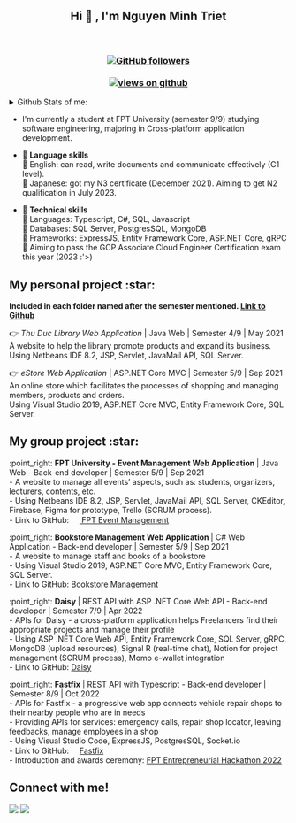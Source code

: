 <h2 align="center"> Hi 👋 , I'm Nguyen Minh Triet <br/></h2><br>
<h3 align="center">
  <a href="https://github.com/Triet0211" target="_blank">
    <img alt="GitHub followers" src="https://img.shields.io/github/followers/Triet0211?label=Github%20followers&style=for-the-badge">
  </a> <br> <br>
  <a href="https://github.com/Triet0211" target="_blank">
    <img src="https://komarev.com/ghpvc/?username=Triet0211&label=Views&color=brightgreen&style=flat-square" alt="views on github" />
  </a>
  </h3>   

<details>
   <summary>Github Stats of me:</summary>
<div align="center">
<a href="#"><img src="https://github-readme-stats.vercel.app/api?username=Triet0211&show_icons=true&count_private=true&theme=radical" width="350" height="250" ></a>
  <br>
<a href="#"><img src="https://github-readme-stats.vercel.app/api/top-langs/?username=Triet0211&layout=compact&theme=radical" width="350" height="250" ></a>

</div>
</details> 

- I'm currently a student at FPT University (semester 9/9) studying software engineering, majoring in Cross-platform application development.
- :high_brightness: <b>Language skills</b> <br>
  :beginner: English: can read, write documents and communicate effectively (C1 level). <br>
  :beginner: Japanese: got my N3 certificate (December 2021). Aiming to get N2 qualification in July 2023. <br>
  
- :high_brightness: <b>Technical skills</b> <br>
  :beginner: Languages: Typescript, C#, SQL, Javascript <br>
  :beginner: Databases: SQL Server, PostgresSQL, MongoDB <br>
  :beginner: Frameworks: ExpressJS, Entity Framework Core, ASP.NET Core, gRPC <br>
  :beginner: Aiming to pass the GCP Associate Cloud Engineer Certification exam this year (2023 :'>) <br>

<h2>My personal project :star:</h2>
<strong>Included in each folder named after the semester mentioned. <a href="https://github.com/Triet0211/personal-project" >Link to Github</a></strong>

:point_right: _Thu Duc Library Web Application_ | Java Web | Semester 4/9 | May 2021 <br>
A website to help the library promote products and expand its business.<br>
Using Netbeans IDE 8.2, JSP, Servlet, JavaMail API, SQL Server.<br>

:point_right: _eStore Web Application_ | ASP.NET Core MVC | Semester 5/9 | Sep 2021<br>
An online store which facilitates the processes of shopping and managing members, products and orders.<br>
Using Visual Studio 2019, ASP.NET Core MVC, Entity Framework Core, SQL Server.<br>

<h2>My group project :star:</h2>
<p>
:point_right: <strong>FPT University - Event Management Web Application </strong> | Java Web -  Back-end developer | Semester 5/9 | Sep 2021 <br>
  - A website to manage all events’ aspects, such as: students, organizers, lecturers, contents, etc. <br>
  - Using Netbeans IDE 8.2, JSP, Servlet, JavaMail API, SQL Server, CKEditor, Firebase, Figma for prototype, Trello (SCRUM process). <br>
  - Link to GitHub: <a href="https://github.com/Triet0211/EventManagement.git"><img src="https://github.com/Triet0211/EventManagement/blob/master/ProjectResource/resource_doc/image_EMS_logo.png?raw=true" height="15" width="15"> FPT Event Management</a>
</p>
<p>
:point_right: <strong>Bookstore Management Web Application </strong> | C# Web Application - Back-end developer | Semester 5/9 | Sep 2021 <br>
  - A website to manage staff and books of a bookstore <br>
  - Using Visual Studio 2019, ASP.NET Core MVC, Entity Framework Core, SQL Server. <br>
  - Link to GitHub: <a href="https://github.com/Triet0211/BookManagementWeb.git">Bookstore Management</a>
</p>
<p>
:point_right: <strong>Daisy </strong> | REST API with ASP .NET Core Web API - Back-end developer | Semester 7/9 | Apr 2022 <br>
  - APIs for Daisy - a cross-platform application helps Freelancers find their appropriate projects and manage their profile <br>
  - Using ASP .NET Core Web API, Entity Framework Core, SQL Server, gRPC, MongoDB (upload resources), Signal R (real-time chat), Notion for project management (SCRUM process), Momo e-wallet integration </br>
  - Link to GitHub: <a href="https://github.com/sode-co/daisy-application">Daisy</a> </br>
</p>
<p>
:point_right: <strong>Fastfix</strong> | REST API with Typescript - Back-end developer | Semester 8/9 | Oct 2022 <br>
  - APIs for Fastfix - a progressive web app connects vehicle repair shops to their nearby people who are in needs <br>
  - Providing APIs for services: emergency calls, repair shop locator, leaving feedbacks, manage employees in a shop </br>
  - Using Visual Studio Code, ExpressJS, PostgresSQL, Socket.io <br>
  - Link to GitHub: <a href="https://github.com/fastfix-exe"><img src="https://user-images.githubusercontent.com/90385862/225027330-7f0f828a-b342-42ef-9d3e-b30ea2972de2.png" height="15" width="15">Fastfix</a> </br>
  - Introduction and awards ceremony: <a href="https://www.youtube.com/watch?v=XuYngw69FQI"> FPT Entrepreneurial Hackathon 2022 </a>
</p>


<h2>Connect with me!</h2>
 
[<img src="https://img.shields.io/badge/linkedin-%230077B5.svg?&style=for-the-badge&logo=linkedin&logoColor=white" />](https://linkedin.com/in/triet-nguyen-0211) [<img src = "https://img.shields.io/badge/zalo-%2320A1F1.svg?&style=for-the-badge&logo=zalo&logoColor=white">](https://zalo.me/0963212750)  
